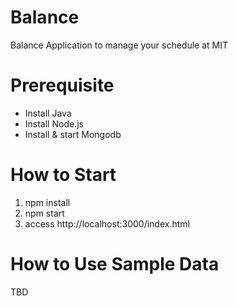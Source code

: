 # Balance
Balance Application to manage your schedule at MIT

# Prerequisite
- Install Java
- Install Node.js
- Install & start Mongodb

# How to Start
1. npm install
2. npm start
3. access http://localhost:3000/index.html

# How to Use Sample Data
TBD
